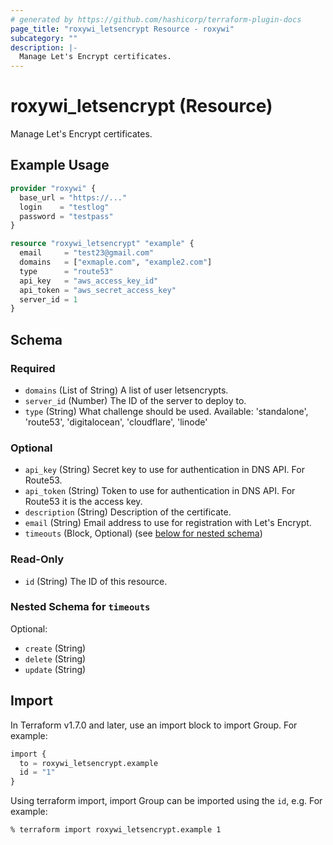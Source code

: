 ```yaml
---
# generated by https://github.com/hashicorp/terraform-plugin-docs
page_title: "roxywi_letsencrypt Resource - roxywi"
subcategory: ""
description: |-
  Manage Let's Encrypt certificates.
---
```


# roxywi_letsencrypt (Resource)

Manage Let's Encrypt certificates.

## Example Usage

```terraform
provider "roxywi" {
  base_url = "https://..."
  login    = "testlog"
  password = "testpass"
}

resource "roxywi_letsencrypt" "example" {
  email     = "test23@gmail.com"
  domains   = ["exmaple.com", "example2.com"]
  type      = "route53"
  api_key   = "aws_access_key_id"
  api_token = "aws_secret_access_key"
  server_id = 1
}
```


<!-- schema generated by tfplugindocs -->
## Schema

### Required

- `domains` (List of String) A list of user letsencrypts.
- `server_id` (Number) The ID of the server to deploy to.
- `type` (String) What challenge should be used. Available: 'standalone', 'route53', 'digitalocean', 'cloudflare', 'linode'

### Optional

- `api_key` (String) Secret key to use for authentication in DNS API. For Route53.
- `api_token` (String) Token to use for authentication in DNS API. For Route53 it is the access key.
- `description` (String) Description of the certificate.
- `email` (String) Email address to use for registration with Let's Encrypt.
- `timeouts` (Block, Optional) (see [below for nested schema](#nestedblock--timeouts))

### Read-Only

- `id` (String) The ID of this resource.

<a id="nestedblock--timeouts"></a>
### Nested Schema for `timeouts`

Optional:

- `create` (String)
- `delete` (String)
- `update` (String)

## Import

In Terraform v1.7.0 and later, use an import block to import Group. For example:

```terraform
import {
  to = roxywi_letsencrypt.example
  id = "1"
}
```

Using terraform import, import Group can be imported using the `id`, e.g. For example:

```shell
% terraform import roxywi_letsencrypt.example 1
```
